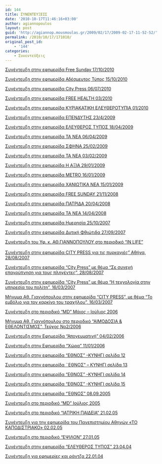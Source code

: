 ```yaml
---
id: 144
title: ΣΥΝΕΝΤΕΥΞΕΙΣ
date: '2010-10-17T11:46:16+03:00'
author: agiannopoulos
layout: post
guid: 'http://agiannop.mousmoulas.gr/2009/02/17/2009-02-17-11-52-52/'
permalink: /2010/10/17/171010/
original_post_id:
    - '144'
categories:
    - Συνεντεύξεις
---
```


[Συνέντευξη στην εφημερίδα Free Sunday 17/10/2010](/wp-content/uploads/2009/02/17102010_free_sunday.pdf)

[Συνέντευξη στην εφημερίδα Αδέσμευτος Τύπος 15/10/2010](/wp-content/uploads/2009/02/15102010_adtypos.pdf)

[Συνέντευξη στην εφημερίδα City Press 06/07/2010](/wp-content/uploads/2009/02/06072010_city_press.pdf)

[Συνέντευξη στην εφημερίδα FREE HEALTH 03/2010](/wp-content/uploads/2009/02/032010_free_health.pdf)

[Συνέντευξη στην εφημερίδα ΚΥΡΙΑΚΑΤΙΚΗ ΕΛΕΥΘΕΡΟΤΥΠΙΑ 01/2010](/wp-content/uploads/2009/02/012010__.pdf)

[Συνέντευξη στην εφημερίδα ΕΠΕΝΔΥΤΗΣ 23/4/2009](/wp-content/uploads/2009/02/23042009___.pdf)

[Συνέντευξη στην εφημερίδα ΕΛΕΥΘΕΡΟΣ ΤΥΠΟΣ 18/04/2009](/wp-content/uploads/2009/02/18042009__typos.pdf)

[Συνέντευξη στην εφημερίδα ΤΑ ΝΕΑ 06/04/2009](/wp-content/uploads/2009/02/050409_ta_nea.pdf)

[Συνέντευξη στην εφημερίδα ΣΦΗΝΑ 25/02/2009](/wp-content/uploads/2009/02/25022009_.pdf)

[Συνέντευξη στην εφημερίδα ΤΑ ΝΕΑ 03/02/2009](/wp-content/uploads/2009/02/030209__.pdf)

[Συνέντευξη στην εφημερίδα H AΞΙΑ 29/01/2009](/wp-content/uploads/2009/02/29012009__.pdf)

[Συνέντευξη στην εφημερίδα METRO 16/01/2009](/wp-content/uploads/2009/02/160109_metro.pdf)

[Συνέντευξη στην εφημερίδα ΧΑΝΙΩΤΙΚΑ ΝΕΑ 15/01/2009](/wp-content/uploads/2009/02/150109__.pdf)

[Συνέντευξη στην εφημερίδα FREE SUNDAY 21/11/2008](/wp-content/uploads/2009/02/free_sunday_211108.pdf)

[Συνέντευξη στην εφημερίδα ΠΑΤΡΙΔΑ 20/04/2008](/wp-content/uploads/2009/02/patrida2004082.pdf)

[Συνέντευξη στην εφημερίδα TA NEA 14/04/2008](/wp-content/uploads/2009/02/nea1404082.pdf)[  ](/wp-content/uploads/2009/02/hmerhsia2510072.pdf)

[Συνέντευξη στην εφημερίδα Ημερησία 25/10/2007](/wp-content/uploads/2009/02/hmerhsia2510072.pdf)[  ](/wp-content/uploads/2009/02/dytikhfthiotida_270907.pdf)

[Συνέντευξη στην εφημερίδα Δυτική Φθιώτιδα 27/09/2007](/wp-content/uploads/2009/02/dytikhfthiotida_270907.pdf)

[Συνέντευξη του Υφ. κ. ΑΘ.ΓΙΑΝΝΟΠΟΥΛΟΥ στο περιοδικό “IN LIFE”](/wp-content/uploads/2009/02/giannopoulos2.pdf)  
 [  
Συνέντευξη στην εφημερίδα CITY PRESS για τις πυρκαγιές” Αθήνα, 28/08/2007](/wp-content/uploads/2009/02/28_08_07_sinentefxi_12.pdf)

[Συνέντευξη στην εφημερίδα “City Press” με θέμα “Σε συνεχή επαγρύπνηση για τους πληγέντες”, 28/08/2007](/wp-content/uploads/2009/02/28_08_07_sinentefxi_1_22.pdf)

[Συνέντευξη στην εφημερίδα “City Press” με θέμα “Η τεχνολογία στην υπηρεσία του πολίτη”, 16/03/2007](/wp-content/uploads/2009/02/sel82.pdf)

[Μήνυμα Αθ. Γιαννόπουλου στην εφημερίδα “CITY PRESS”, με θέμα “Το εμβόλιο για τον καρκίνο του τραχήλου”, 16/03/2007](/wp-content/uploads/2009/02/sel212.pdf)

[Συνέντευξη στο περιοδικό “MD” Mάιος – Ιούλιος 2006](/wp-content/uploads/2009/02/md_maios_ioulios2.pdf)

[Μήνυμα Αθ. Γιαννόπουλου στο περιοδικό “ΑΙΜΟΔΟΣΙΑ & ΕΘΕΛΟΝΤΙΣΜΟΣ”, Τεύχος Νο2/2006](/wp-content/uploads/2009/02/md_maios_ioulios2.pdf)

[Συνέντευξη στην Εφημερίδα “Απογευματινή” 04/02/2006](/wp-content/uploads/2009/02/apogeymatinh012.pdf)

[Συνέντευξη στην Εφημερίδα “Χώρα” 11/01/2006](/wp-content/uploads/2009/02/xora1201062.pdf)

[Συνέντευξη στην εφημερίδα “ΕΘΝΟΣ” -ΚΥΝΗΓΙ σελίδα 12](/wp-content/uploads/2009/02/gianopoylos12.pdf)

[Συνέντευξη στην εφημερίδα ¨ΕΘΝΟΣ” – ΚΥΝΗΓΙ σελίδα 13](/wp-content/uploads/2009/02/gianopoylos22.pdf)

[Συνέντευξη στην εφημερίδα “ΕΘΝΟΣ” -ΚΥΝΗΓΙ σελίδα 14](/wp-content/uploads/2009/02/gianopoylos32.pdf)

[Συνέντευξη στην εφημερίδα “ΕΘΝΟΣ” -ΚΥΝΗΓΙ σελίδα 15](/wp-content/uploads/2009/02/gianopoylos42.pdf)

[Συνέντευξη στην εφημερίδα “ΈΘΝΟΣ” 08.09.2005](/wp-content/uploads/2009/02/ethnos012.pdf)

[Συνέντευξη στο περιοδικό “MD” Iούλιος 2005](/wp-content/uploads/2009/02/ifipourgos2.pdf)

[Συνέντευξη στο περιοδικό “ΙΑΤΡΙΚΗ ΠΑΙΔΕΙΑ” 21.02.05](/wp-content/uploads/2009/02/iatrikipaideia2.pdf)  

[Συνέντευξη για την εφημερίδα του Πανεπιστημίου Αθηνών «ΤΟ ΚΑΠΟΔΙΣΤΡΙΑΚΟ» 02.02.05](/wp-content/uploads/2009/02/kapodistriako2.pdf)

[Συνέντευξη στο περιοδικό “ΕΨΙΛΟΝ” 27.01.05](/wp-content/uploads/2009/02/epsilon2.pdf)

[Συνέντευξη στην εφημερίδα “ΕΛΕΥΘΕΡΟΣ ΤΥΠΟΣ” 23.04.04](/wp-content/uploads/2009/02/eleftherostypos2.pdf)

[Συνέντευξη για εφημερίες και ράντζα 22.01.04](/wp-content/uploads/2009/02/rantza2.pdf)
